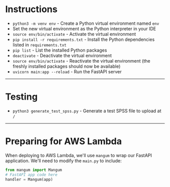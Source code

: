 
# Instructions

- `python3 -m venv env` - Create a Python virtual environment named `env`
- Set the new virtual environment as the Python interpreter in your IDE
- `source env/bin/activate` - Activate the virtual environment
- `pip install -r requirements.txt` - Install the Python dependencies listed in `requirements.txt`
- `pip list` - List the installed Python packages
- `deactivate` - Deactivate the virtual environment
- `source env/bin/activate` - Reactivate the virtual environment (the freshly installed packages should now be available)
- `uvicorn main:app --reload` - Run the FastAPI server

---

# Testing

- `python3 generate_test_spss.py` - Generate a test SPSS file to upload at `/`

---

# Preparing for AWS Lambda
When deploying to AWS Lambda, we'll use `mangum` to wrap our FastAPI application. We'll need to modify the `main.py` to include:

```python
from mangum import Mangum
# FastAPI app code here
handler = Mangum(app)
```